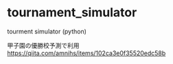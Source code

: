 # tournament_simulator
tourment simulator (python)

甲子園の優勝校予測で利用
https://qiita.com/amnihs/items/102ca3e0f35520edc58b
